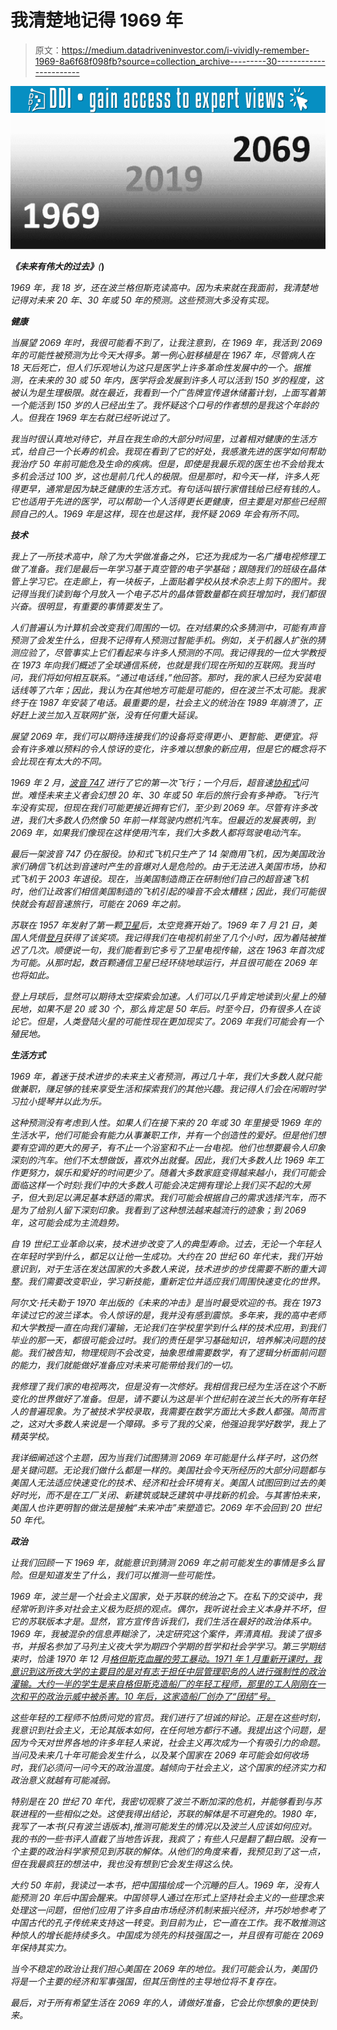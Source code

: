 # 我清楚地记得 1969 年

> 原文：<https://medium.datadriveninvestor.com/i-vividly-remember-1969-8a6f68f098fb?source=collection_archive---------30----------------------->

[![](img/1a31ade4895e944ea1e5a1c2ad1e7257.png)](http://www.track.datadriveninvestor.com/1B9E)![](img/f0efe5b226139000696705db2665eee8.png)

***《未来有伟大的过去》****(*[](https://culture.pl/en/artist/stefan-bratkowski)**)**

*1969 年，我 18 岁，还在波兰格但斯克读高中。因为未来就在我面前，我清楚地记得对未来 20 年、30 年或 50 年的预测。这些预测大多没有实现。*

***健康***

*当展望 2069 年时，我很可能看不到了，让我注意到，在 1969 年，我活到 2069 年的可能性被预测为比今天大得多。第一例心脏移植是在 1967 年，尽管病人在 18 天后死亡，但人们乐观地认为这只是医学上许多革命性发展中的一个。据推测，在未来的 30 或 50 年内，医学将会发展到许多人可以活到 150 岁的程度，这被认为是生理极限。就在最近，我看到一个广告牌宣传退休储蓄计划，上面写着第一个能活到 150 岁的人已经出生了。我怀疑这个口号的作者想的是我这个年龄的人。但我在 1969 年左右就已经听说过了。*

*我当时很认真地对待它，并且在我生命的大部分时间里，过着相对健康的生活方式，给自己一个长寿的机会。我现在看到了它的好处，我感激先进的医学如何帮助我治疗 50 年前可能危及生命的疾病。但是，即使是我最乐观的医生也不会给我太多机会活过 100 岁，这也是前几代人的极限。但是那时，和今天一样，许多人死得更早，通常是因为缺乏健康的生活方式。有句话叫银行家借钱给已经有钱的人。它也适用于先进的医学，可以帮助一个人活得更长更健康，但主要是对那些已经照顾自己的人。1969 年是这样，现在也是这样，我怀疑 2069 年会有所不同。*

***技术***

*我上了一所技术高中，除了为大学做准备之外，它还为我成为一名广播电视修理工做了准备。我们是最后一年学习基于真空管的电子学基础；跟随我们的班级在晶体管上学习它。在走廊上，有一块板子，上面贴着学校从技术杂志上剪下的图片。我记得当我们读到每个月放入一个电子芯片的晶体管数量都在疯狂增加时，我们都很兴奋。很明显，有重要的事情要发生了。*

*人们普遍认为计算机会改变我们周围的一切。在对结果的众多猜测中，可能有声音预测了会发生什么，但我不记得有人预测过智能手机。例如，关于机器人扩张的猜测应验了，尽管事实上它们看起来与许多人预测的不同。我记得我的一位大学教授在 1973 年向我们概述了全球通信系统，也就是我们现在所知的互联网。我当时问，我们将如何相互联系。“通过电话线，”他回答。那时，我的家人已经为安装电话线等了六年；因此，我认为在其他地方可能是可能的，但在波兰不太可能。我家终于在 1987 年安装了电话。最重要的是，社会主义的统治在 1989 年崩溃了，正好赶上波兰加入互联网扩张，没有任何重大延误。*

*展望 2069 年，我们可以期待连接我们的设备将变得更小、更智能、更便宜。将会有许多难以预料的令人惊讶的变化，许多难以想象的新应用，但是它的概念将不会比现在有太大的不同。*

*1969 年 2 月，[波音 747](https://en.wikipedia.org/wiki/Boeing_747) 进行了它的第一次飞行；一个月后，超音速[协和式](https://en.wikipedia.org/wiki/Concorde)问世。难怪未来主义者会幻想 20 年、30 年或 50 年后的旅行会有多神奇。飞行汽车没有实现，但现在我们可能更接近拥有它们，至少到 2069 年。尽管有许多改进，我们大多数人仍然像 50 年前一样驾驶内燃机汽车。但最近的发展表明，到 2069 年，如果我们像现在这样使用汽车，我们大多数人都将驾驶电动汽车。*

*最后一架波音 747 仍在服役。协和式飞机只生产了 14 架商用飞机，因为美国政治家们确信飞机达到音速时产生的音爆对人是危险的。由于无法进入美国市场，协和式飞机于 2003 年退役。现在，当美国制造商正在研制他们自己的超音速飞机时，他们让政客们相信美国制造的飞机引起的噪音不会太糟糕；因此，我们可能很快就会有超音速旅行，可能在 2069 年之前。*

*苏联在 1957 年发射了第一颗[卫星](https://en.wikipedia.org/wiki/Sputnik_1)后，太空竞赛开始了。1969 年 7 月 21 日，美国人凭借[登月](https://en.wikipedia.org/wiki/Apollo_11)获得了该奖项。我记得我们在电视机前坐了几个小时，因为着陆被推迟了几次。顺便说一句，我们能看到它多亏了卫星电视传输，这在 1963 年首次成为可能。从那时起，数百颗通信卫星已经环绕地球运行，并且很可能在 2069 年也将如此。*

*登上月球后，显然可以期待太空探索会加速。人们可以几乎肯定地读到火星上的殖民地，如果不是 20 或 30 个，那么肯定是 50 年后。时至今日，仍有很多人在谈论它。但是，人类登陆火星的可能性现在更加现实了。2069 年我们可能会有一个殖民地。*

***生活方式***

*1969 年，着迷于技术进步的未来主义者预测，再过几十年，我们大多数人就只能做兼职，赚足够的钱来享受生活和探索我们的其他兴趣。我记得人们会在闲暇时学习拉小提琴并以此为乐。*

*这种预测没有考虑到人性。如果人们在接下来的 20 年或 30 年里接受 1969 年的生活水平，他们可能会有能力从事兼职工作，并有一个创造性的爱好。但是他们想要有空调的更大的房子，有不止一个浴室和不止一台电视。他们也想要最令人印象深刻的汽车。他们不太想做饭，喜欢外出就餐。因此，我们大多数人比 1969 年工作更努力，娱乐和爱好的时间更少了。随着大多数家庭变得越来越小，我们可能会面临这样一个时刻:我们中的大多数人可能会决定拥有理论上我们买不起的大房子，但大到足以满足基本舒适的需求。我们可能会根据自己的需求选择汽车，而不是为了给别人留下深刻印象。我看到了这种想法越来越流行的迹象；到 2069 年，这可能会成为主流趋势。*

*自 19 世纪工业革命以来，技术进步改变了人的典型寿命。过去，无论一个年轻人在年轻时学到什么，都足以让他一生成功。大约在 20 世纪 60 年代末，我们开始意识到，对于生活在发达国家的大多数人来说，技术进步的步伐需要不断的重大调整。我们需要改变职业，学习新技能，重新定位并适应我们周围快速变化的世界。*

*阿尔文·托夫勒于 1970 年出版的《未来的冲击》是当时最受欢迎的书。我在 1973 年读过它的波兰译本。令人惊讶的是，我并没有感到震惊。多年来，我的高中老师和大学教授一直在向我们灌输，无论我们在学校里学到什么样的技术应用，到我们毕业的那一天，都很可能会过时。我们的责任是学习基础知识，培养解决问题的技能。我们被告知，物理规则不会改变，抽象思维需要数学，有了逻辑分析面前问题的能力，我们就能做好准备应对未来可能带给我们的一切。*

*我修理了我们家的电视两次，但是没有一次修好。我相信我已经为生活在这个不断变化的世界做好了准备。但是，请不要认为这是半个世纪前在波兰长大的所有年轻人的普遍现象。为了被技术学校录取，我需要在数学方面比大多数人都强。简而言之，这对大多数人来说是一个障碍。多亏了我的父亲，他强迫我学好数学，我上了精英学校。*

*我详细阐述这个主题，因为当我们试图猜测 2069 年可能是什么样子时，这仍然是关键问题。无论我们做什么都是一样的。美国社会今天所经历的大部分问题都与美国人无法适应快速变化的技术、经济和社会环境有关。美国人试图回到过去的美好时光，而不是在工厂关闭、新建筑或缺乏建筑中寻找新的机会。与其害怕未来，美国人也许更明智的做法是接触“未来冲击”来塑造它。2069 年不会回到 20 世纪 50 年代。*

***政治***

*让我们回顾一下 1969 年，就能意识到猜测 2069 年之前可能发生的事情是多么冒险。但是知道发生了什么，我们可以推测一些可能性。*

*1969 年，波兰是一个社会主义国家，处于苏联的统治之下。在私下的交谈中，我经常听到许多对社会主义极为贬损的观点。偶尔，我听说社会主义本身并不坏，但它的苏联版本才是。显然，官方宣传告诉我们，我们生活在最好的政治体系中。1969 年，我被混杂的信息弄糊涂了，决定研究这个案件，弄清真相。我读了很多书，并报名参加了马列主义夜大学为期四个学期的哲学和社会学学习。第三学期结束时，恰逢 1970 年 12 月[格但斯克血腥的劳工暴动。1971 年 1 月重新开课时，我意识到这所夜大学的主要目的是对有志于担任中层管理职务的人进行强制性的政治灌输。大约一半的学生是来自格但斯克造船厂的年轻工程师，那里的工人刚刚在一次和平的政治示威中被杀害。10 年后，这家造船厂创办了“团结”号。](https://nvdatabase.swarthmore.edu/content/polish-shipyard-workers-initiate-regime-change-1970-71)*

*这些年轻的工程师不怕质问党的官员。我们进行了坦诚的辩论。正是在这些时刻，我意识到社会主义，无论其版本如何，在任何地方都行不通。我提出这个问题，是因为今天对世界各地的许多年轻人来说，社会主义再次成为一个有吸引力的命题。当问及未来几十年可能会发生什么，以及某个国家在 2069 年可能会如何收场时，我们必须问一问今天的政治温度。越倾向于社会主义，这个国家的经济实力和政治意义就越有可能减弱。*

*特别是在 20 世纪 70 年代，我密切观察了波兰不断加深的危机，并能够看到与苏联进程的一些相似之处。这使我得出结论，苏联的解体是不可避免的。1980 年，我写了一本书(只有波兰语版本),推测可能发生的情况以及波兰人应该如何应对。我的书的一些书评人直截了当地告诉我，我疯了；有些人只是翻了翻白眼。没有一个主要的政治科学家预见到苏联的解体。从他们的角度来看，我预见到了这一点，但在我最疯狂的想法中，我也没有想到它会发生得这么快。*

*大约 50 年前，我读过一本书，把中国描绘成一个沉睡的巨人。1969 年，没有人能预测 20 年后中国会醒来。中国领导人通过在形式上坚持社会主义的一些理念来处理这一问题，但他们应用了许多自由市场经济机制来振兴经济，并巧妙地参考了中国古代的孔子传统来支持这一转变。到目前为止，它一直在工作。我不敢推测这种惊人的增长能持续多久。中国成为领先的科技强国之一，并且很有可能在 2069 年保持其实力。*

*当今不稳定的政治让我们担心美国在 2069 年的地位。我们可能会认为，美国仍将是一个主要的经济和军事强国，但其压倒性的主导地位将不复存在。*

*最后，对于所有希望生活在 2069 年的人，请做好准备，它会比你想象的更快到来。*